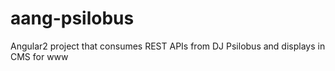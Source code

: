 # aang-psilobus
Angular2 project that consumes REST APIs from DJ Psilobus and displays in CMS for www
